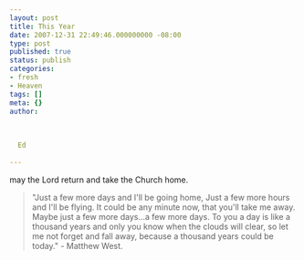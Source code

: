 ```yaml
---
layout: post
title: This Year
date: 2007-12-31 22:49:46.000000000 -08:00
type: post
published: true
status: publish
categories:
- fresh
- Heaven
tags: []
meta: {}
author:
  
  
  
  Ed
  
---
```

<p>may the Lord return and take the Church home.</p>
<blockquote><p>"Just a few more days and I'll be going home,  Just a few more hours and I'll be flying.  It could be any minute now, that you'll take me away.  Maybe just a few more days...a few more days.  To you a day is like a thousand years and only you know when the clouds will clear, so let me not forget and fall away, because a thousand years could be today." - Matthew West.</p></blockquote>
